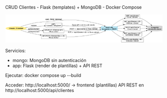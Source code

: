 CRUD Clientes - Flask (templates) + MongoDB - Docker Compose

![imagen](api_rest_clientes_v2.png)

Servicios:
- mongo: MongoDB sin autenticación
- app: Flask (render de plantillas) + API REST

Ejecutar:
  docker compose up --build

Acceder:
  http://localhost:5000/   -> frontend (plantillas)
  API REST en http://localhost:5000/api/clientes
